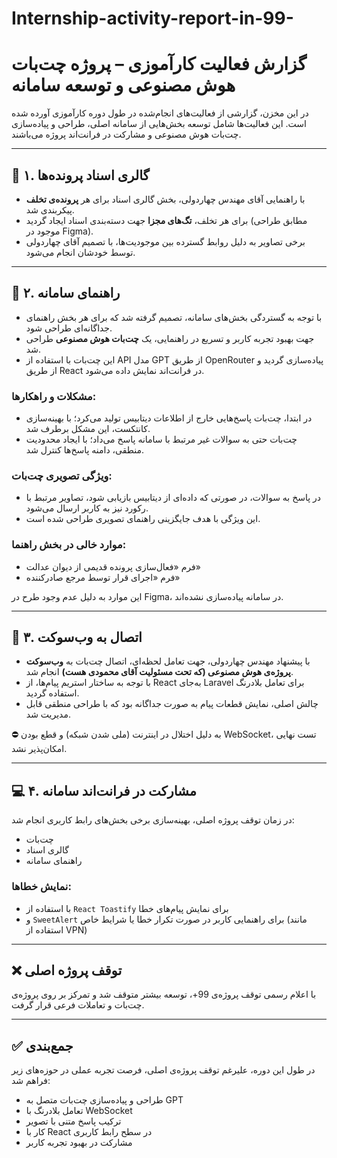 # Internship-activity-report-in-99-
# گزارش فعالیت کارآموزی – پروژه چت‌بات هوش مصنوعی و توسعه سامانه

در این مخزن، گزارشی از فعالیت‌های انجام‌شده در طول دوره کارآموزی آورده شده است. این فعالیت‌ها شامل توسعه بخش‌هایی از سامانه اصلی، طراحی و پیاده‌سازی چت‌بات هوش مصنوعی و مشارکت در فرانت‌اند پروژه می‌باشند.

---

## 📁 ۱. گالری اسناد پرونده‌ها

- با راهنمایی آقای مهندس چهاردولی، بخش گالری اسناد برای هر **پرونده‌ی تخلف** پیکربندی شد.
- برای هر تخلف، **تگ‌های مجزا** جهت دسته‌بندی اسناد ایجاد گردید (مطابق طراحی موجود در Figma).
- برخی تصاویر به دلیل روابط گسترده بین موجودیت‌ها، با تصمیم آقای چهاردولی توسط خودشان انجام می‌شود.

---

## 🧾 ۲. راهنمای سامانه

- با توجه به گستردگی بخش‌های سامانه، تصمیم گرفته شد که برای هر بخش راهنمای جداگانه‌ای طراحی شود.
- جهت بهبود تجربه کاربر و تسریع در راهنمایی، یک **چت‌بات هوش مصنوعی** طراحی شد.
- این چت‌بات با استفاده از API مدل GPT از طریق OpenRouter پیاده‌سازی گردید و از طریق React در فرانت‌اند نمایش داده می‌شود.

### مشکلات و راهکارها:
- در ابتدا، چت‌بات پاسخ‌هایی خارج از اطلاعات دیتابیس تولید می‌کرد؛ با بهینه‌سازی کانتکست، این مشکل برطرف شد.
- چت‌بات حتی به سوالات غیر مرتبط با سامانه پاسخ می‌داد؛ با ایجاد محدودیت منطقی، دامنه پاسخ‌ها کنترل شد.

### ویژگی تصویری چت‌بات:
- در پاسخ به سوالات، در صورتی که داده‌ای از دیتابیس بازیابی شود، تصاویر مرتبط با رکورد نیز به کاربر ارسال می‌شود.
- این ویژگی با هدف جایگزینی راهنمای تصویری طراحی شده است.

### موارد خالی در بخش راهنما:
- فرم «فعال‌سازی پرونده قدیمی از دیوان عدالت»
- فرم «اجرای قرار توسط مرجع صادرکننده»

این موارد به دلیل عدم وجود طرح در Figma، در سامانه پیاده‌سازی نشده‌اند.

---

## 🔌 ۳. اتصال به وب‌سوکت

- با پیشنهاد مهندس چهاردولی، جهت تعامل لحظه‌ای، اتصال چت‌بات به **وب‌سوکت پروژه‌ی هوش مصنوعی (که تحت مسئولیت آقای محمودی هست)** انجام شد.
- با توجه به ساختار استریم پیام‌ها، از React به‌جای Laravel برای تعامل بلادرنگ استفاده گردید.
- چالش اصلی، نمایش قطعات پیام به صورت جداگانه بود که با طراحی منطقی قابل مدیریت شد.

⛔ به دلیل اختلال در اینترنت (ملی شدن شبکه) و قطع بودن WebSocket، تست نهایی امکان‌پذیر نشد.

---

## 💻 ۴. مشارکت در فرانت‌اند سامانه

در زمان توقف پروژه اصلی، بهینه‌سازی برخی بخش‌های رابط کاربری انجام شد:

- چت‌بات
- گالری اسناد
- راهنمای سامانه

### نمایش خطاها:
- با استفاده از `React Toastify` برای نمایش پیام‌های خطا
- و `SweetAlert` برای راهنمایی کاربر در صورت تکرار خطا یا شرایط خاص (مانند استفاده از VPN)

---

## ❌ توقف پروژه اصلی

با اعلام رسمی توقف پروژه‌ی 99+، توسعه بیشتر متوقف شد و تمرکز بر روی پروژه‌ی چت‌بات و تعاملات فرعی قرار گرفت.

---

## ✅ جمع‌بندی

در طول این دوره، علیرغم توقف پروژه‌ی اصلی، فرصت تجربه عملی در حوزه‌های زیر فراهم شد:

- طراحی و پیاده‌سازی چت‌بات متصل به GPT
- تعامل بلادرنگ با WebSocket
- ترکیب پاسخ متنی با تصویر
- کار با React در سطح رابط کاربری
- مشارکت در بهبود تجربه کاربر

